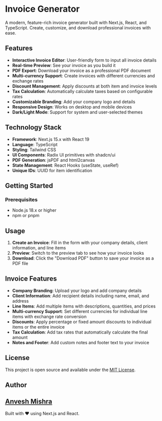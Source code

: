 # Invoice Generator

A modern, feature-rich invoice generator built with Next.js, React, and TypeScript. Create, customize, and download professional invoices with ease.

## Features

- **Interactive Invoice Editor**: User-friendly form to input all invoice details
- **Real-time Preview**: See your invoice as you build it
- **PDF Export**: Download your invoice as a professional PDF document
- **Multi-currency Support**: Create invoices with different currencies and exchange rates
- **Discount Management**: Apply discounts at both item and invoice levels
- **Tax Calculation**: Automatically calculate taxes based on configurable rates
- **Customizable Branding**: Add your company logo and details
- **Responsive Design**: Works on desktop and mobile devices
- **Dark/Light Mode**: Support for system and user-selected themes

## Technology Stack

- **Framework**: Next.js 15.x with React 19
- **Language**: TypeScript
- **Styling**: Tailwind CSS
- **UI Components**: Radix UI primitives with shadcn/ui
- **PDF Generation**: jsPDF and html2canvas
- **State Management**: React Hooks (useState, useRef)
- **Unique IDs**: UUID for item identification

## Getting Started

### Prerequisites

- Node.js 18.x or higher
- npm or pnpm

## Usage

1. **Create an Invoice**: Fill in the form with your company details, client information, and line items
2. **Preview**: Switch to the preview tab to see how your invoice looks
3. **Download**: Click the "Download PDF" button to save your invoice as a PDF file

## Invoice Features

- **Company Branding**: Upload your logo and add company details
- **Client Information**: Add recipient details including name, email, and address
- **Line Items**: Add multiple items with descriptions, quantities, and prices
- **Multi-currency Support**: Set different currencies for individual line items with exchange rate conversion
- **Discounts**: Apply percentage or fixed amount discounts to individual items or the entire invoice
- **Tax Calculation**: Add tax rates that automatically calculate the final amount
- **Notes and Footer**: Add custom notes and footer text to your invoice

## License

This project is open source and available under the [MIT License](LICENSE).

## Author

[Anvesh Mishra](https://github.com/mr-anvesh)
---

Built with ❤️ using Next.js and React.
